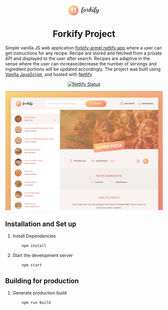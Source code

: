 <div align="center">
  <img alt="Logo" src="/src/img/logo.png" width="100" />
</div>
<h1 align="center">
  Forkify Project
</h1>
<p align="center">

Simple vanilla JS web application <a href="https://forkify-armel.netlify.app/" target="_blank">forkify-armel.netlify.app</a> where a user can get instructions for any recipe. Recipe are stored and fetched from a private API and displayed to the user after search. Recipes are adaptive in the sense where the user can increase/decrease the number of servings and ingredient portions will be updated accordingly. The project was built using <a href="https://javascript30.com/" target="_blank">Vanilla JavaScript</a>, and hosted with <a href="https://www.netlify.com/" target="_blank">Netlify</a>

</p>

<p align="center">
  <a href="https://app.netlify.com/sites/forkify-armel/deploys" target="_blank">
    <img src="https://api.netlify.com/api/v1/badges/1963b488-7b78-48c9-9e2d-6fb5e47ab3af/deploy-status" alt="Netlify Status" />
  </a>
</p>

<div align="center">
  <img alt="Demo" src="/src/img/Demo.png"t/>
</div>

## Installation and Set up

1. Install Dependencies

   ```sh
       npm install
   ```

2. Start the development server

   ```sh
       npm start
   ```

## Building for production

1. Generate production build

   ```sh
       npm run build
   ```
